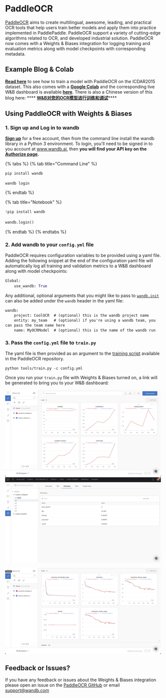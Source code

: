 # PaddleOCR

[PaddleOCR](https://github.com/PaddlePaddle/PaddleOCR) aims to create multilingual, awesome, leading, and practical OCR tools that help users train better models and apply them into practice implemented in PaddlePaddle. PaddleOCR support a variety of cutting-edge algorithms related to OCR, and developed industrial solution. PaddleOCR now comes with a Weights & Biases integration for logging training and evaluation metrics along with model checkpoints with corresponding metadata.

## Example Blog & Colab

[**Read here**](https://wandb.ai/manan-goel/text\_detection/reports/Train-and-Debug-Your-OCR-Models-with-PaddleOCR-and-W-B--VmlldzoyMDUwMDIw) to see how to train a model with PaddleOCR on the ICDAR2015 dataset. This also comes with a [**Google Colab**](https://colab.research.google.com/drive/1id2VTIQ5-M1TElAkzjzobUCdGeJeW-nV?usp=sharing) and the corresponding live W\&B dashboard is available [**here**](https://wandb.ai/manan-goel/text\_detection). There is also a Chinese version of this blog here: **** [**W\&B对您的OCR模型进行训练和调试**](https://wandb.ai/wandb\_fc/chinese/reports/W-B-OCR---VmlldzoyMDk1NzE4)****

## Using PaddleOCR with Weights & Biases

### 1. Sign up and Log in to wandb

[**Sign up**](https://wandb.ai/site) for a free account, then from the command line install the wandb library in a Python 3 environment. To login, you'll need to be signed in to you account at www.wandb.ai, then **you will find your API key on the** [**Authorize page**](https://wandb.ai/authorize)**.**

{% tabs %}
{% tab title="Command Line" %}
```
pip install wandb

wandb login
```
{% endtab %}

{% tab title="Notebook" %}
```python
!pip install wandb

wandb.login()
```
{% endtab %}
{% endtabs %}

### 2. Add wandb to your `config.yml` file

PaddleOCR requires configuration variables to be provided using a yaml file. Adding the following snippet at the end of the configuration yaml file will automatically log all training and validation metrics to a W\&B dashboard along with model checkpoints:

```python
Global:
    use_wandb: True
```

Any additional, optional arguments that you might like to pass to [`wandb.init`](https://docs.wandb.ai/guides/track/launch) can also be added under the `wandb` header in the yaml file:

```
wandb:  
    project: CoolOCR  # (optional) this is the wandb project name 
    entity: my_team   # (optional) if you're using a wandb team, you can pass the team name here
    name: MyOCRModel  # (optional) this is the name of the wandb run
```

### 3. Pass the `config.yml` file to `train.py`&#x20;

The yaml file is then provided as an argument to the [training script](https://github.com/PaddlePaddle/PaddleOCR/blob/release/2.5/tools/train.py) available in the PaddleOCR repository.

```
python tools/train.py -c config.yml
```

Once you run your `train.py` file with Weights & Biases turned on, a link will be generated to bring you to your W\&B dashboard:

![](<../../../.gitbook/assets/Screenshot 2022-05-20 at 1.58.15 PM.png>) ![](<../../../.gitbook/assets/Screenshot 2022-05-20 at 2.01.01 PM.png>)

![W\&B Dashboard for the Text Detection Model](<../../../.gitbook/assets/Screenshot 2022-05-20 at 1.59.22 PM (1).png>)

## Feedback or Issues?

If you have any feedback or issues about the Weights & Biases integration please open an issue on the [PaddleOCR GitHub](https://github.com/PaddlePaddle/PaddleOCR) or email support@wandb.com
